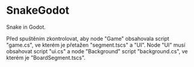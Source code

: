 # SnakeGodot
 Snake in Godot.


Před spuštěním zkontrolovat, aby node "Game" obsahovala script "game.cs", ve kterém je přetažen "segment.tscs" a "UI".
Node "UI" musí obsahovat script "ui.cs" a node "Background" script "background.cs", ve kterém je "BoardSegment.tscs".